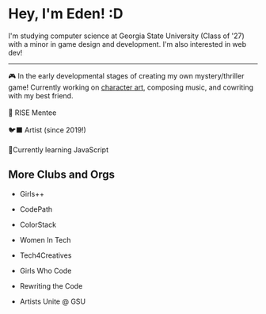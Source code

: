 # Hey, I'm Eden! :D

I'm studying computer science at Georgia State University (Class of '27) with a minor in game design and development. I'm also interested in web dev!

---------------------------------
🎮 In the early developmental stages of creating my own mystery/thriller game! Currently working on <a href="https://www.instagram.com/khurgtown">character art</a>, composing music, and cowriting with my best friend.
<br><br>
🌟 RISE Mentee
<br><br>
🐦‍⬛ Artist (since 2019!)
<br><br>
📎Currently learning JavaScript

<!-- • RISE🌿  Mentee -->

## More Clubs and Orgs
- Girls++

- CodePath

- ColorStack

- Women In Tech

- Tech4Creatives

- Girls Who Code

- Rewriting the Code

- Artists Unite @ GSU


